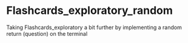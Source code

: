 # Flashcards_exploratory_random
Taking Flashcards_exploratory a bit further by implementing a random return (question) on the terminal
